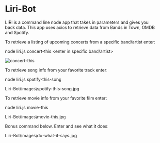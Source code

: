 # Liri-Bot

LIRI is a command line node app that takes in parameters and gives you back data. This app uses axios to retrieve data from Bands in Town, OMDB and Spotify.

To retrieve a listing of upcoming concerts from a specific band/artist enter:

node liri.js concert-this <enter in specific band/artist>

![concert-this](https://user-images.githubusercontent.com/33464074/63469194-802ce680-c41e-11e9-81d4-d2d7f587d02f.jpg)

To retrieve song info from your favorite track enter:

node liri.js spotify-this-song <enter song>

Liri-Bot\images\spotify-this-song.jpg

To retrieve movie info from your favorite film enter:

node liri.js movie-this <enter movie name>

Liri-Bot\images\movie-this.jpg

Bonus command below. Enter and see what it does:

Liri-Bot\images\do-what-it-says.jpg

